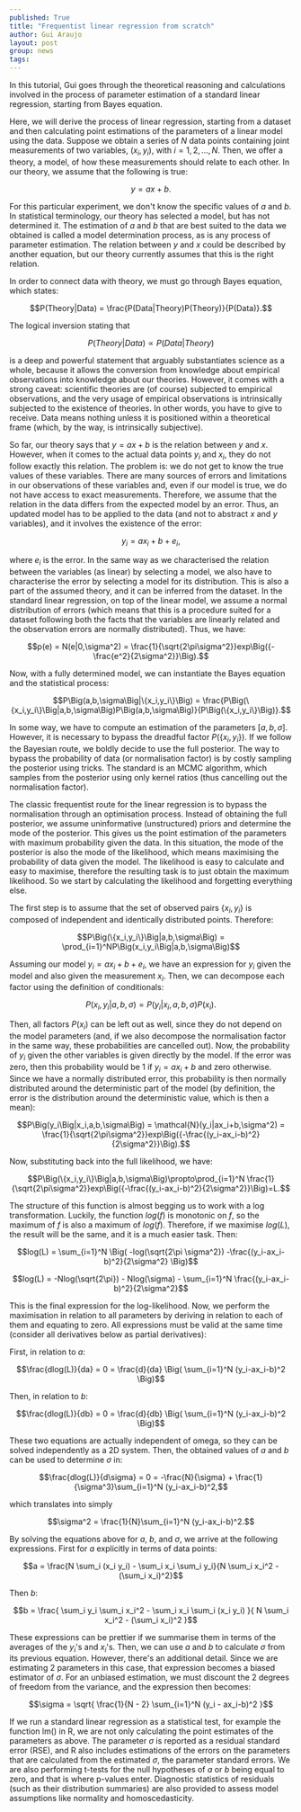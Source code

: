 ```yaml
---
published: True
title: "Frequentist linear regression from scratch"
author: Gui Araujo
layout: post
group: news
tags: 
---
```


In this tutorial, Gui goes through the theoretical reasoning and calculations involved in the process of parameter estimation of a standard linear regression, starting from Bayes equation.

Here, we will derive the process of linear regression, starting from a dataset and then calculating point estimations of the parameters of a linear model using the data. Suppose we obtain a series of $N$ data points containing joint measurements of two variables, $(x_i,y_i)$, with $i=1,2,...,N$. Then, we offer a theory, a model, of how these measurements should relate to each other. In our theory, we assume that the following is true:

$$y = ax+b.$$

For this particular experiment, we don't know the specific values of $a$ and $b$. In statistical terminology, our theory has selected a model, but has not determined it. The estimation of $a$ and $b$ that are best suited to the data we obtained is called a model determination process, as is any process of parameter estimation. The relation between $y$ and $x$ could be described by another equation, but our theory currently assumes that this is the right relation.

In order to connect data with theory, we must go through Bayes equation, which states:

$$P(Theory|Data) = \frac{P(Data|Theory)P(Theory)}{P(Data)}.$$

The logical inversion stating that 

$$P(Theory|Data) \propto P(Data|Theory)$$ 

is a deep and powerful statement that arguably substantiates science as a whole, because it allows the conversion from knowledge about empirical observations into knowledge about our theories. However, it comes with a strong caveat: scientific theories are (of course) subjected to empirical observations, and the very usage of empirical observations is intrinsically subjected to the existence of theories. In other words, you have to give to receive. Data means nothing unless it is positioned within a theoretical frame (which, by the way, is intrinsically subjective).

So far, our theory says that $y = ax+b$ is the relation between $y$ and $x$. However, when it comes to the actual data points $y_i$ and $x_i$, they do not follow exactly this relation. The problem is: we do not get to know the true values of these variables. There are many sources of errors and limitations in our observations of these variables and, even if our model is true, we do not have access to exact measurements. Therefore, we assume that the relation in the data differs from the expected model by an error. Thus, an updated model has to be applied to the data (and not to abstract $x$ and $y$ variables), and it involves the existence of the error:

$$y_i = ax_i+b+e_i,$$

where $e_i$ is the error. In the same way as we characterised the relation between the variables (as linear) by selecting a model, we also have to characterise the error by selecting a model for its distribution. This is also a part of the assumed theory, and it can be inferred from the dataset. In the standard linear regression, on top of the linear model, we assume a normal distribution of errors (which means that this is a procedure suited for a dataset following both the facts that the variables are linearly related and the observation errors are normally distributed). Thus, we have:

$$p(e) = N(e|0,\sigma^2) = \frac{1}{\sqrt{2\pi\sigma^2}}exp\Big({-\frac{e^2}{2\sigma^2}}\Big).$$

Now, with a fully determined model, we can instantiate the Bayes equation and the statistical process:

$$P\Big(a,b,\sigma\Big|\{x_i,y_i\}\Big) = \frac{P\Big(\{x_i,y_i\}\Big|a,b,\sigma\Big)P\Big(a,b,\sigma\Big)}{P\Big(\{x_i,y_i\}\Big)}.$$

In some way, we have to compute an estimation of the parameters $[a,b,\sigma]$. However, it is necessary to bypass the dreadful factor $P\Big(\{x_i,y_i\}\Big)$. If we follow the Bayesian route, we boldly decide to use the full posterior. The way to bypass the probability of data (or normalisation factor) is by costly sampling the posterior using tricks. The standard is an MCMC algorithm, which samples from the posterior using only kernel ratios (thus cancelling out the normalisation factor).

The classic frequentist route for the linear regression is to bypass the normalisation through an optimisation process. Instead of obtaining the full posterior, we assume uninformative (unstructured) priors and determine the mode of the posterior. This gives us the point estimation of the parameters with maximum probability given the data. In this situation, the mode of the posterior is also the mode of the likelihood, which means maximising the probability of data given the model. The likelihood is easy to calculate and easy to maximise, therefore the resulting task is to just obtain the maximum likelihood. So we start by calculating the likelihood and forgetting everything else.

The first step is to assume that the set of observed pairs $\{x_i,y_i\}$ is composed of independent and identically distributed points. Therefore:

$$P\Big(\{x_i,y_i\}\Big|a,b,\sigma\Big) = \prod_{i=1}^NP\Big(x_i,y_i\Big|a,b,\sigma\Big)$$

Assuming our model $y_i = ax_i+b+e_i$, we have an expression for $y_i$ given the model and also given the measurement $x_i$. Then, we can decompose each factor using the definition of conditionals:

$$P\Big(x_i,y_i\Big|a,b,\sigma\Big) = P\Big(y_i\Big|x_i,a,b,\sigma\Big)P(x_i).$$

Then, all factors $P(x_i)$ can be left out as well, since they do not depend on the model parameters (and, if we also decompose the normalisation factor in the same way, these probabilities are cancelled out). Now, the probability of $y_i$ given the other variables is given directly by the model. If the error was zero, then this probability would be $1$ if $y_i=ax_i+b$ and zero otherwise. Since we have a normally distributed error, this probability is then normally distributed around the deterministic part of the model (by definition, the error is the distribution around the deterministic value, which is then a mean):

$$P\Big(y_i\Big|x_i,a,b,\sigma\Big) = \mathcal{N}(y_i|ax_i+b,\sigma^2) = \frac{1}{\sqrt{2\pi\sigma^2}}exp\Big({-\frac{(y_i-ax_i-b)^2}{2\sigma^2}}\Big).$$

Now, substituting back into the full likelihood, we have:

$$P\Big(\{x_i,y_i\}\Big|a,b,\sigma\Big)\propto\prod_{i=1}^N \frac{1}{\sqrt{2\pi\sigma^2}}exp\Big({-\frac{(y_i-ax_i-b)^2}{2\sigma^2}}\Big)=L.$$

The structure of this function is almost begging us to work with a log transformation. Luckily, the function $log(f)$ is monotonic on $f$, so the maximum of $f$ is also a maximum of $log(f)$. Therefore, if we maximise $log(L)$, the result will be the same, and it is a much easier task. Then:

$$log(L) = \sum_{i=1}^N \Big( -log(\sqrt{2\pi \sigma^2}) -\frac{(y_i-ax_i-b)^2}{2\sigma^2} \Big)$$

$$log(L) = -Nlog(\sqrt{2\pi}) - Nlog(\sigma) - \sum_{i=1}^N \frac{(y_i-ax_i-b)^2}{2\sigma^2}$$

This is the final expression for the log-likelihood. Now, we perform the maximisation in relation to all parameters by deriving in relation to each of them and equating to zero. All expressions must be valid at the same time (consider all derivatives below as partial derivatives):

First, in relation to $a$:

$$\frac{dlog(L)}{da} = 0 = \frac{d}{da} \Big(   \sum_{i=1}^N (y_i-ax_i-b)^2  \Big)$$

Then, in relation to $b$:

$$\frac{dlog(L)}{db} = 0 = \frac{d}{db} \Big(   \sum_{i=1}^N (y_i-ax_i-b)^2  \Big)$$

These two equations are actually independent of omega, so they can be solved independently as a 2D system. Then, the obtained values of $a$ and $b$ can be used to determine $\sigma$ in:

$$\frac{dlog(L)}{d\sigma} = 0 = -\frac{N}{\sigma} + \frac{1}{\sigma^3}\sum_{i=1}^N (y_i-ax_i-b)^2,$$

which translates into simply

$$\sigma^2 = \frac{1}{N}\sum_{i=1}^N (y_i-ax_i-b)^2.$$

By solving the equations above for $a$, $b$, and $\sigma$, we arrive at the following expressions. First for $a$ explicitly in terms of data points:

$$a =  \frac{N \sum_i (x_i y_i) - \sum_i x_i \sum_i y_i}{N \sum_i x_i^2 - (\sum_i x_i)^2}$$

Then $b$:

$$b = \frac{ \sum_i y_i \sum_i x_i^2 - \sum_i x_i \sum_i (x_i y_i) }{ N \sum_i x_i^2 - (\sum_i x_i)^2 }$$

These expressions can be prettier if we summarise them in terms of the averages of the $y_i$'s and $x_i$'s. Then, we can use $a$ and $b$ to calculate $\sigma$ from its previous equation. However, there's an additional detail. Since we are estimating 2 parameters in this case, that expression becomes a biased estimator of $\sigma$. For an unbiased estimation, we must discount the 2 degrees of freedom from the variance, and the expression then becomes:

$$\sigma = \sqrt{ \frac{1}{N - 2} \sum_{i=1}^N (y_i - ax_i-b)^2 }$$

If we run a standard linear regression as a statistical test, for example the function lm() in R, we are not only calculating the point estimates of the parameters as above. The parameter $\sigma$ is reported as a residual standard error (RSE), and R also includes estimations of the errors on the parameters that are calculated from the estimated $\sigma$, the parameter standard errors. We are also performing t-tests for the null hypotheses of $a$ or $b$ being equal to zero, and that is where p-values enter. Diagnostic statistics of residuals (such as their distribution summaries) are also provided to assess model assumptions like normality and homoscedasticity.
